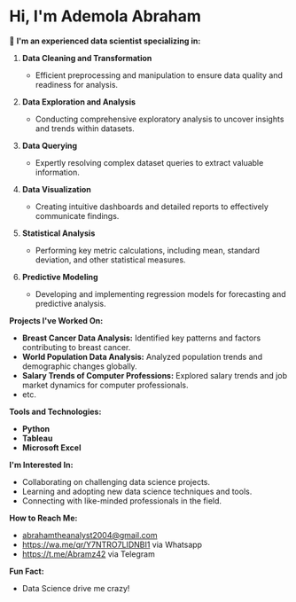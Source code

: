 # Hi, I'm Ademola Abraham

👋 **I'm an experienced data scientist specializing in:**

1. **Data Cleaning and Transformation**
   - Efficient preprocessing and manipulation to ensure data quality and readiness for analysis.

2. **Data Exploration and Analysis**
   - Conducting comprehensive exploratory analysis to uncover insights and trends within datasets.

3. **Data Querying**
   - Expertly resolving complex dataset queries to extract valuable information.

4. **Data Visualization**
   - Creating intuitive dashboards and detailed reports to effectively communicate findings.

5. **Statistical Analysis**
   - Performing key metric calculations, including mean, standard deviation, and other statistical measures.

6. **Predictive Modeling**
   - Developing and implementing regression models for forecasting and predictive analysis.


**Projects I've Worked On:**
- **Breast Cancer Data Analysis:** Identified key patterns and factors contributing to breast cancer.
- **World Population Data Analysis:** Analyzed population trends and demographic changes globally.
- **Salary Trends of Computer Professions:** Explored salary trends and job market dynamics for computer professionals.
- etc.


**Tools and Technologies:**
- **Python**
- **Tableau**
- **Microsoft Excel**


**I'm Interested In:**
- Collaborating on challenging data science projects.
- Learning and adopting new data science techniques and tools.
- Connecting with like-minded professionals in the field.

**How to Reach Me:**
- abrahamtheanalyst2004@gmail.com
- https://wa.me/qr/Y7NTRO7LIDNBI1 via Whatsapp
- https://t.me/Abramz42 via Telegram


**Fun Fact:**
- Data Science drive me crazy!
